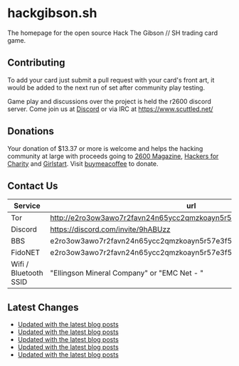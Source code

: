 # hackgibson.sh
The homepage for the open source Hack The Gibson // SH trading card game.


## Contributing

To add your card just submit a pull request with your card's front art, it would be added to the next run of set after community play testing.

Game play and discussions over the project is held the r2600 discord server. Come join us at [Discord](https://discord.com/invite/9hABUzz) or via IRC at https://www.scuttled.net/


## Donations

Your donation of $13.37 or more is welcome and helps the hacking community at large with proceeds going to [2600 Magazine](https://2600.com/), [Hackers for Charity](https://hackersforcharity.org) and [Girlstart](https://girlstart.org).  Visit [buymeacoffee](https://www.buymeacoffee.com/hackgibson.sh) to donate.


## Contact Us

Service | url
-|-
Tor | http://e2ro3ow3awo7r2favn24n65ycc2qmzkoayn5r57e3f56nvjwdcgg32ad.onion
Discord | https://discord.com/invite/9hABUzz
BBS | e2ro3ow3awo7r2favn24n65ycc2qmzkoayn5r57e3f56nvjwdcgg32ad.onion:23
FidoNET | e2ro3ow3awo7r2favn24n65ycc2qmzkoayn5r57e3f56nvjwdcgg32ad.onion:24554
Wifi / Bluetooth SSID | "Ellingson Mineral Company" or "EMC Net - <fidonet address>"

## Latest Changes
<!-- BLOG-POST-LIST:START -->
- [Updated with the latest blog posts](https://github.com/DFW2600/hackgibson.sh/commit/660a667bc0cdeba071d70b199365f5818dad5c1e)
- [Updated with the latest blog posts](https://github.com/DFW2600/hackgibson.sh/commit/fa58dd52870b293311325269827124628a9b2fae)
- [Updated with the latest blog posts](https://github.com/DFW2600/hackgibson.sh/commit/cfb1d624314e76141f68e8240753603b85aa36a2)
- [Updated with the latest blog posts](https://github.com/DFW2600/hackgibson.sh/commit/31bbba3f1a4c0d15833897c587fa0a54b6e563a1)
- [Updated with the latest blog posts](https://github.com/DFW2600/hackgibson.sh/commit/a417c54a02e0f84ad3ef7881d1cd742e754c6a5e)
<!-- BLOG-POST-LIST:END -->
